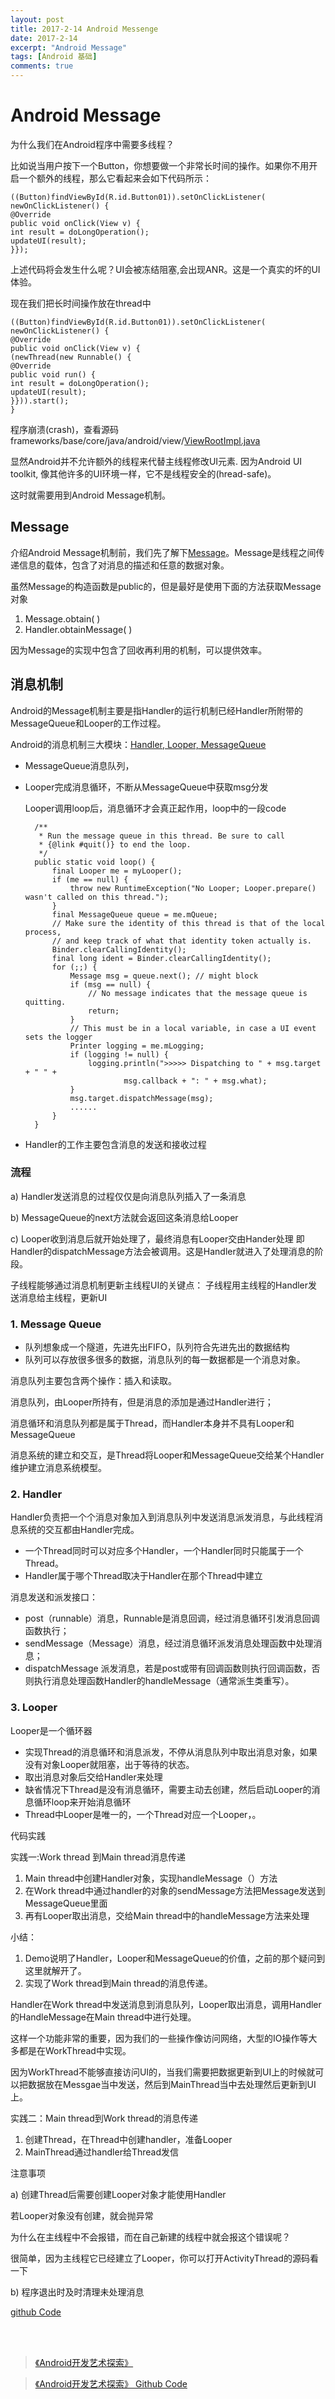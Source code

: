 ```yaml
---
layout: post
title: 2017-2-14 Android Messenge
date: 2017-2-14
excerpt: "Android Message"
tags: [Android 基础]
comments: true
---
```


# Android Message

为什么我们在Android程序中需要多线程？

比如说当用户按下一个Button，你想要做一个非常长时间的操作。如果你不用开启一个额外的线程，那么它看起来会如下代码所示：
    
    ((Button)findViewById(R.id.Button01)).setOnClickListener( 
    newOnClickListener() {
    @Override
    public void onClick(View v) {
    int result = doLongOperation();
    updateUI(result);
    }});

上述代码将会发生什么呢？UI会被冻结阻塞,会出现ANR。这是一个真实的坏的UI体验。

现在我们把长时间操作放在thread中

    ((Button)findViewById(R.id.Button01)).setOnClickListener(
    newOnClickListener() {
    @Override
    public void onClick(View v) {
    (newThread(new Runnable() {
    @Override
    public void run() {
    int result = doLongOperation();
    updateUI(result);
    }})).start();
    }

程序崩溃(crash)，查看源码frameworks/base/core/java/android/view/[ViewRootImpl.java](https://android.googlesource.com/platform/frameworks/base/+/android-7.1.1_r22/core/java/android/view/ViewRootImpl.java)

显然Android并不允许额外的线程来代替主线程修改UI元素. 因为Android UI toolkit, 像其他许多的UI环境一样，它不是线程安全的(hread-safe)。

这时就需要用到Android Message机制。

## Message

介绍Android Message机制前，我们先了解下[Message](https://android.googlesource.com/platform/frameworks/base/+/android-cts-7.1_r2/core/java/android/os/Message.java)。Message是线程之间传递信息的载体，包含了对消息的描述和任意的数据对象。

虽然Message的构造函数是public的，但是最好是使用下面的方法获取Message对象

1.	Message.obtain( )
2.	Handler.obtainMessage( )

因为Message的实现中包含了回收再利用的机制，可以提供效率。


## 消息机制

Android的Message机制主要是指Handler的运行机制已经Handler所附带的MessageQueue和Looper的工作过程。

Android的消息机制三大模块：[Handler,  Looper,  MessageQueue](https://android.googlesource.com/platform/frameworks/base/+/3edcd8c/core/java/android/os/Looper.java)

- MessageQueue消息队列，
- Looper完成消息循环，不断从MessageQueue中获取msg分发

    Looper调用loop后，消息循环才会真正起作用，loop中的一段code
    
        /**
         * Run the message queue in this thread. Be sure to call
         * {@link #quit()} to end the loop.
         */
        public static void loop() {
            final Looper me = myLooper();
            if (me == null) {
                throw new RuntimeException("No Looper; Looper.prepare() wasn't called on this thread.");
            }
            final MessageQueue queue = me.mQueue;
            // Make sure the identity of this thread is that of the local process,
            // and keep track of what that identity token actually is.
            Binder.clearCallingIdentity();
            final long ident = Binder.clearCallingIdentity();
            for (;;) {
                Message msg = queue.next(); // might block
                if (msg == null) {
                    // No message indicates that the message queue is quitting.
                    return;
                }
                // This must be in a local variable, in case a UI event sets the logger
                Printer logging = me.mLogging;
                if (logging != null) {
                    logging.println(">>>>> Dispatching to " + msg.target + " " +
                            msg.callback + ": " + msg.what);
                }
                msg.target.dispatchMessage(msg);
                ......
            }
        }
    
- Handler的工作主要包含消息的发送和接收过程


### 流程

a)	Handler发送消息的过程仅仅是向消息队列插入了一条消息

b)	MessageQueue的next方法就会返回这条消息给Looper

c)	Looper收到消息后就开始处理了，最终消息有Looper交由Hander处理
    即Handler的dispatchMessage方法会被调用。这是Handler就进入了处理消息的阶段。

子线程能够通过消息机制更新主线程UI的关键点：
子线程用主线程的Handler发送消息给主线程，更新UI

### 1.	Message Queue

- 队列想象成一个隧道，先进先出FIFO，队列符合先进先出的数据结构
- 队列可以存放很多很多的数据，消息队列的每一数据都是一个消息对象。
 
消息队列主要包含两个操作：插入和读取。

消息队列，由Looper所持有，但是消息的添加是通过Handler进行；　　

消息循环和消息队列都是属于Thread，而Handler本身并不具有Looper和MessageQueue

消息系统的建立和交互，是Thread将Looper和MessageQueue交给某个Handler维护建立消息系统模型。

### 2.	Handler

Handler负责把一个个消息对象加入到消息队列中发送消息派发消息，与此线程消息系统的交互都由Handler完成。

- 一个Thread同时可以对应多个Handler，一个Handler同时只能属于一个Thread。
- Handler属于哪个Thread取决于Handler在那个Thread中建立

消息发送和派发接口：

- post（runnable）消息，Runnable是消息回调，经过消息循环引发消息回调函数执行；
- sendMessage（Message）消息，经过消息循环派发消息处理函数中处理消息；
- dispatchMessage       派发消息，若是post或带有回调函数则执行回调函数，否则执行消息处理函数Handler的handleMessage（通常派生类重写）。

### 3.	Looper

Looper是一个循环器

- 实现Thread的消息循环和消息派发，不停从消息队列中取出消息对象，如果没有对象Looper就阻塞，出于等待的状态。
- 取出消息对象后交给Handler来处理
- 缺省情况下Thread是没有消息循环，需要主动去创建，然后启动Looper的消息循环loop来开始消息循环
- Thread中Looper是唯一的，一个Thread对应一个Looper，。

代码实践

实践一:Work thread 到Main thread消息传递

1.	Main thread中创建Handler对象，实现handleMessage（）方法
2.	在Work thread中通过handler的对象的sendMessage方法把Message发送到MessageQueue里面
3.	再有Looper取出消息，交给Main thread中的handleMessage方法来处理

小结：

1.	Demo说明了Handler，Looper和MessageQueue的价值，之前的那个疑问到这里就解开了。
2.	实现了Work thread到Main thread的消息传递。

Handler在Work thread中发送消息到消息队列，Looper取出消息，调用Handler的HandleMessage在Main thread中进行处理。

这样一个功能非常的重要，因为我们的一些操作像访问网络，大型的IO操作等大多都是在WorkThread中实现。

因为WorkThread不能够直接访问UI的，当我们需要把数据更新到UI上的时候就可以把数据放在Messgae当中发送，然后到MainThread当中去处理然后更新到UI上。

实践二：Main thread到Work thread的消息传递

1.	创建Thread，在Thread中创建handler，准备Looper
2.	MainThread通过handler给Thread发信

注意事项

a)	创建Thread后需要创建Looper对象才能使用Handler
    
   若Looper对象没有创建，就会抛异常
   
   为什么在主线程中不会报错，而在自己新建的线程中就会报这个错误呢？
   
   很简单，因为主线程它已经建立了Looper，你可以打开ActivityThread的源码看一下
    
b)	程序退出时及时清理未处理消息


[github Code](https://github.com/vivianking6855/android-advanced)



<br/>
<br/>


> [《Android开发艺术探索》](http://download.csdn.net/download/jsntghf/9602444)

> [《Android开发艺术探索》 Github Code](https://github.com/singwhatiwanna/android-art-res)
